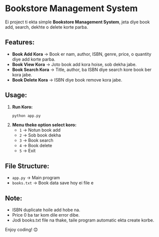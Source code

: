 # Bookstore Management System

Ei project ti ekta simple **Bookstore Management System**, jeta diye book add, search, dekhte o delete korte parba.

## Features:

- **Book Add Kora** → Book er nam, author, ISBN, genre, price, o quantity diye add korte parba.
- **Book View Kora** → Joto book add kora hoise, sob dekha jabe.
- **Book Search Kora** → Title, author, ba ISBN diye search kore book ber kora jabe.
- **Book Delete Kora** → ISBN diye book remove kora jabe.

## Usage:

1. **Run Koro:**
   ```bash
   python app.py
   ```
2. **Menu theke option select koro:**
   - `1` → Notun book add
   - `2` → Sob book dekha
   - `3` → Book search
   - `4` → Book delete
   - `5` → Exit

## File Structure:

- `app.py` → Main program
- `books.txt` → Book data save hoy ei file e

## Note:

- ISBN duplicate hoile add hobe na.
- Price 0 ba tar kom dile error dibe.
- Jodi books.txt file na thake, taile program automatic ekta create korbe.

Enjoy coding! 😊

